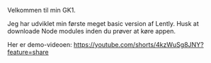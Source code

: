 Velkommen til min GK1. 

Jeg har udviklet min første meget basic version af Lently. 
Husk at downloade Node modules inden du prøver at køre appen. 

Her er demo-videoen:
https://youtube.com/shorts/4kzWuSg8JNY?feature=share
